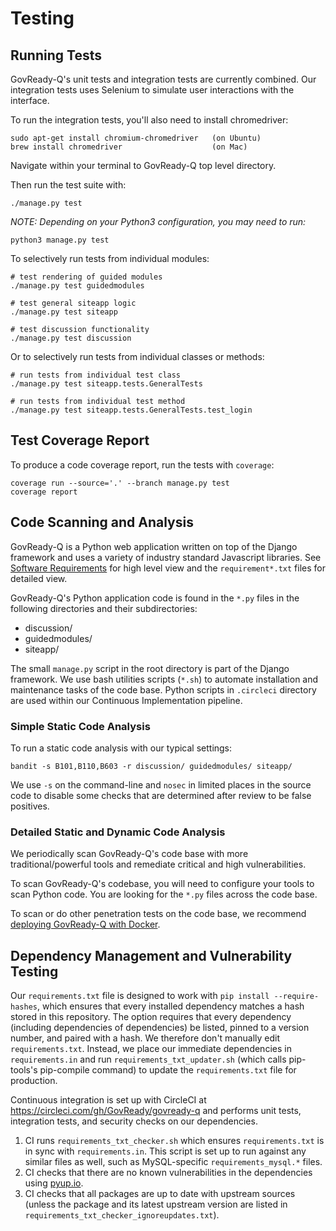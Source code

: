 Testing
=======

## Running Tests

GovReady-Q's unit tests and integration tests are currently combined. Our integration tests uses Selenium to simulate user interactions with the interface.

To run the integration tests, you'll also need to install chromedriver:

	sudo apt-get install chromium-chromedriver   (on Ubuntu)
	brew install chromedriver                    (on Mac)

Navigate within your terminal to GovReady-Q top level directory.

Then run the test suite with:

	./manage.py test

_NOTE: Depending on your Python3 configuration, you may need to run:_

	python3 manage.py test


To selectively run tests from individual modules:

	# test rendering of guided modules
	./manage.py test guidedmodules
	
	# test general siteapp logic
	./manage.py test siteapp
	
	# test discussion functionality
	./manage.py test discussion

Or to selectively run tests from individual classes or methods:

	# run tests from individual test class
	./manage.py test siteapp.tests.GeneralTests
	
	# run tests from individual test method
	./manage.py test siteapp.tests.GeneralTests.test_login


## Test Coverage Report

To produce a code coverage report, run the tests with `coverage`:

	coverage run --source='.' --branch manage.py test
	coverage report

## Code Scanning and Analysis

GovReady-Q is a Python web application written on top of the Django framework and uses a variety of industry standard Javascript libraries. See [Software Requirements](requirements.html#software-requirements) for high level view and the `requirement*.txt` files for detailed view.

GovReady-Q's Python application code is found in the `*.py` files in the following directories and their subdirectories:
* discussion/
* guidedmodules/
* siteapp/

The small `manage.py` script in the root directory is part of the Django framework. We use bash utilities scripts (`*.sh`) to automate installation and maintenance tasks of the code base. Python scripts in `.circleci` directory are used within our Continuous Implementation pipeline.

### Simple Static Code Analysis

To run a static code analysis with our typical settings:

	bandit -s B101,B110,B603 -r discussion/ guidedmodules/ siteapp/

We use `-s` on the command-line and `nosec` in limited places in the source code to disable some checks that are determined after review to be false positives.

### Detailed Static and Dynamic Code Analysis

We periodically scan GovReady-Q's code base with more traditional/powerful tools and remediate critical and high vulnerabilities.

To scan GovReady-Q's codebase, you will need to configure your tools to scan Python code. You are looking for the `*.py` files across the code base.

To scan or do other penetration tests on the code base, we recommend [deploying GovReady-Q with Docker](deploy_docker.html).

## Dependency Management and Vulnerability Testing

Our `requirements.txt` file is designed to work with `pip install --require-hashes`, which ensures that every installed dependency matches a hash stored in this repository. The option requires that every dependency (including dependencies of dependencies) be listed, pinned to a version number, and paired with a hash. We therefore don't manually edit `requirements.txt`. Instead, we place our immediate dependencies in `requirements.in` and run `requirements_txt_updater.sh` (which calls pip-tools's pip-compile command) to update the `requirements.txt` file for production.

Continuous integration is set up with CircleCI at https://circleci.com/gh/GovReady/govready-q and performs unit tests, integration tests, and security checks on our dependencies. 

1. CI runs `requirements_txt_checker.sh` which ensures `requirements.txt` is in sync with `requirements.in`. This script is set up to run against any similar files as well, such as MySQL-specific `requirements_mysql.*` files.
1. CI checks that there are no known vulnerabilities in the dependencies using [pyup.io](https://pyup.io/).
1. CI checks that all packages are up to date with upstream sources (unless the package and its latest upstream version are listed in `requirements_txt_checker_ignoreupdates.txt`).

